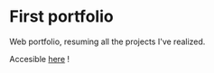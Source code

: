 # First portfolio
Web portfolio, resuming all the projects I've realized.

Accesible [here](https://portfoliomonstera.herokuapp.com/index.html) ! 
